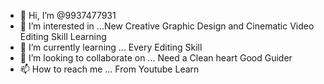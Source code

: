- 👋 Hi, I’m @9937477931
- 👀 I’m interested in ...New Creative Graphic Design and Cinematic Video Editing Skill Learning
- 🌱 I’m currently learning ... Every Editing Skill
- 💞️ I’m looking to collaborate on ... Need a Clean heart Good Guider
- 📫 How to reach me ... From Youtube Learn

<!---
9937477931/9937477931 is a ✨ special ✨ repository because its `README.md` (this file) appears on your GitHub profile.
You can click the Preview link to take a look at your changes.
--->
